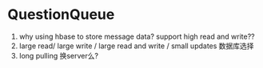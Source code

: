 # QuestionQueue

1. why using hbase to store message data? support high read and write?? 
2. large read/ large write / large read and write / small updates 数据库选择
3. long pulling 换server么?